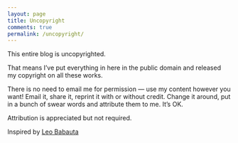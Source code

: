 ```yaml
---
layout: page
title: Uncopyright
comments: true
permalink: /uncopyright/
---
```


This entire blog is uncopyrighted.

That means I’ve put everything in here in the public domain and released my copyright on all these works.

There is no need to email me for permission — use my content however you want! Email it, share it, reprint it with or without credit. Change it around, put in a bunch of swear words and attribute them to me. It’s OK.

Attribution is appreciated but not required.

Inspired by [Leo Babauta](https://zenhabits.net/uncopyright/)
